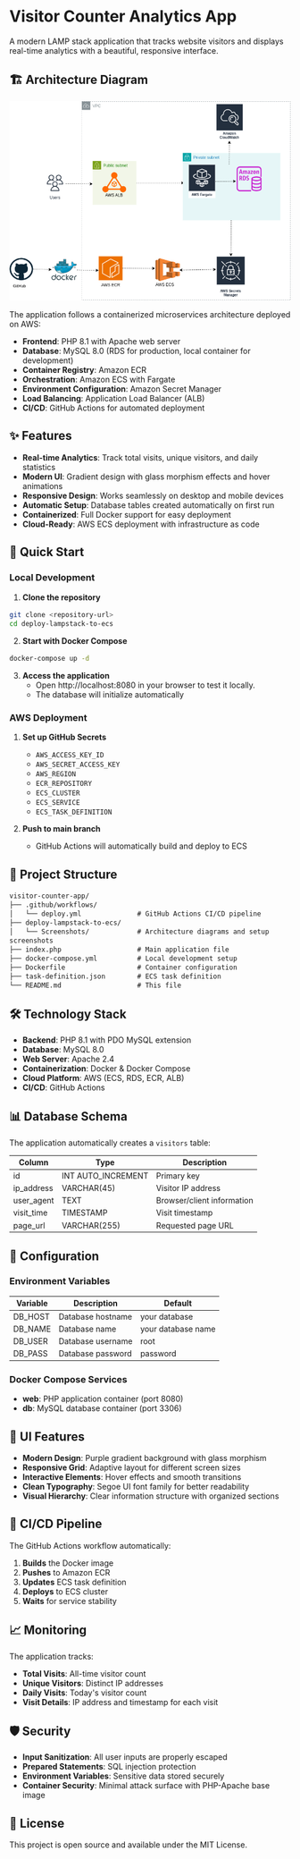 # Visitor Counter Analytics App

A modern LAMP stack application that tracks website visitors and displays real-time analytics with a beautiful, responsive interface.

## 🏗️ Architecture Diagram

![Architecture Diagram](ECS_DEPLOY.png)

The application follows a containerized microservices architecture deployed on AWS:

- **Frontend**: PHP 8.1 with Apache web server
- **Database**: MySQL 8.0 (RDS for production, local container for development)
- **Container Registry**: Amazon ECR
- **Orchestration**: Amazon ECS with Fargate
- **Environment Configuration**: Amazon Secret Manager
- **Load Balancing**: Application Load Balancer (ALB)
- **CI/CD**: GitHub Actions for automated deployment

## ✨ Features

- **Real-time Analytics**: Track total visits, unique visitors, and daily statistics
- **Modern UI**: Gradient design with glass morphism effects and hover animations
- **Responsive Design**: Works seamlessly on desktop and mobile devices
- **Automatic Setup**: Database tables created automatically on first run
- **Containerized**: Full Docker support for easy deployment
- **Cloud-Ready**: AWS ECS deployment with infrastructure as code

## 🚀 Quick Start

### Local Development

1. **Clone the repository**
```bash
git clone <repository-url>
cd deploy-lampstack-to-ecs

```

2. **Start with Docker Compose**
```bash
docker-compose up -d
```

3. **Access the application**
   - Open http://localhost:8080 in your browser to test it locally.
   - The database will initialize automatically

### AWS Deployment

1. **Set up GitHub Secrets**
   - `AWS_ACCESS_KEY_ID`
   - `AWS_SECRET_ACCESS_KEY`
   - `AWS_REGION`
   - `ECR_REPOSITORY`
   - `ECS_CLUSTER`
   - `ECS_SERVICE`
   - `ECS_TASK_DEFINITION`

2. **Push to main branch**
   - GitHub Actions will automatically build and deploy to ECS

## 📁 Project Structure

```
visitor-counter-app/
├── .github/workflows/
│   └── deploy.yml              # GitHub Actions CI/CD pipeline
├── deploy-lampstack-to-ecs/
│   └── Screenshots/            # Architecture diagrams and setup screenshots
├── index.php                   # Main application file
├── docker-compose.yml          # Local development setup
├── Dockerfile                  # Container configuration
├── task-definition.json        # ECS task definition
└── README.md                   # This file
```

## 🛠️ Technology Stack

- **Backend**: PHP 8.1 with PDO MySQL extension
- **Database**: MySQL 8.0
- **Web Server**: Apache 2.4
- **Containerization**: Docker & Docker Compose
- **Cloud Platform**: AWS (ECS, RDS, ECR, ALB)
- **CI/CD**: GitHub Actions

## 📊 Database Schema

The application automatically creates a `visitors` table:

| Column | Type | Description |
|--------|------|-------------|
| id | INT AUTO_INCREMENT | Primary key |
| ip_address | VARCHAR(45) | Visitor IP address |
| user_agent | TEXT | Browser/client information |
| visit_time | TIMESTAMP | Visit timestamp |
| page_url | VARCHAR(255) | Requested page URL |

## 🔧 Configuration

### Environment Variables

| Variable | Description | Default |
|----------|-------------|---------|
| DB_HOST | Database hostname | your database |
| DB_NAME | Database name | your database name |
| DB_USER | Database username | root |
| DB_PASS | Database password | password |

### Docker Compose Services

- **web**: PHP application container (port 8080)
- **db**: MySQL database container (port 3306)

## 🎨 UI Features

- **Modern Design**: Purple gradient background with glass morphism
- **Responsive Grid**: Adaptive layout for different screen sizes
- **Interactive Elements**: Hover effects and smooth transitions
- **Clean Typography**: Segoe UI font family for better readability
- **Visual Hierarchy**: Clear information structure with organized sections

## 🔄 CI/CD Pipeline

The GitHub Actions workflow automatically:

1. **Builds** the Docker image
2. **Pushes** to Amazon ECR
3. **Updates** ECS task definition
4. **Deploys** to ECS cluster
5. **Waits** for service stability

## 📈 Monitoring

The application tracks:
- **Total Visits**: All-time visitor count
- **Unique Visitors**: Distinct IP addresses
- **Daily Visits**: Today's visitor count
- **Visit Details**: IP address and timestamp for each visit

## 🛡️ Security

- **Input Sanitization**: All user inputs are properly escaped
- **Prepared Statements**: SQL injection protection
- **Environment Variables**: Sensitive data stored securely
- **Container Security**: Minimal attack surface with PHP-Apache base image

## 📝 License

This project is open source and available under the MIT License.